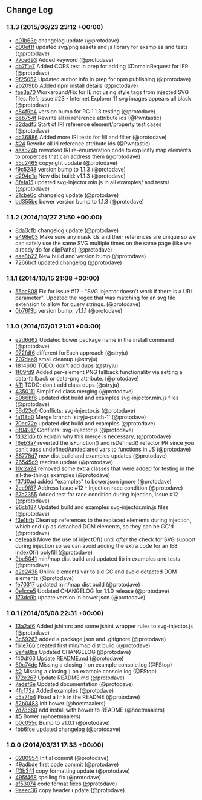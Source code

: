 ## Change Log

### 1.1.3 (2015/06/23 23:12 +00:00)
- [e01b63e](https://github.com/iconic/SVGInjector/commit/e01b63e586b8ab61203eb58e1d94b3b2626873ec) changelog update (@protodave)
- [d00ef1f](https://github.com/iconic/SVGInjector/commit/d00ef1f0d8ddfff7e61147ca48955ef740d3a226) updated svg/png assets and js library for examples and tests (@protodave)
- [77ce693](https://github.com/iconic/SVGInjector/commit/77ce693181ba059714081ead83b598e70ebed162) Added keyword (@protodave)
- [db7f1e7](https://github.com/iconic/SVGInjector/commit/db7f1e7d2c1ecbf00e0abc2cd81dc07b631f8d08) Added CORS test in prep for adding XDomainRequest for IE9 (@protodave)
- [9f25052](https://github.com/iconic/SVGInjector/commit/9f25052fcc815aa719ba86506470b6ac2003612a) Updated author info in prep for npm publishing (@protodave)
- [2b209bb](https://github.com/iconic/SVGInjector/commit/2b209bbc0de09ce9257cf55b582ebf859f444d8b) Added npm install details (@protodave)
- [fae3a70](https://github.com/iconic/SVGInjector/commit/fae3a704af7283277051bd038760a656fff3a37f) Workaround/Fix for IE not using style tags from injected SVG files. Ref: issue #23 - Internet Explorer 11 svg images appears all black (@protodave)
- [e84f9b4](https://github.com/iconic/SVGInjector/commit/e84f9b47eadb501e68a4d0d5b6593935e8d25c19) version bump for RC 1.1.3 testing (@protodave)
- [6eb754f](https://github.com/iconic/SVGInjector/commit/6eb754f058b15bb15553edd884386fd250e849ca) Rewrite all iri reference attribute ids (@Pwntastic)
- [32dadf5](https://github.com/iconic/SVGInjector/commit/32dadf59c419ca038ddb34b0325ec25bf4ac1a01) Start of IRI reference element/property test cases (@protodave)
- [dc36886](https://github.com/iconic/SVGInjector/commit/dc36886f47fb5787a13e1c34ae72c0e6e95f4d9d) Added more IRI tests for fill and filter (@protodave)
- [#24](https://null/iconic/SVGInjector/pull/24) Rewrite all iri reference attribute ids (@Pwntastic)
- [aea524b](https://github.com/iconic/SVGInjector/commit/aea524b1149b08473b8187c87ec1fa746fff6cd7) reworked IRI re-enumeration code to explicitly map elements to properties that can address them (@protodave)
- [55c2465](https://github.com/iconic/SVGInjector/commit/55c2465350b519a8ef99f1ea40aee6ecf2c8ad2c) copyright update (@protodave)
- [f9c5248](https://github.com/iconic/SVGInjector/commit/f9c5248b4ddba4f8113a03dd814fe90beaa546f0) version bump to 1.1.3 (@protodave)
- [d294d1a](https://github.com/iconic/SVGInjector/commit/d294d1adccc7aa6cfe6b0594cf38ede8a61337bd) New dist build: v1.1.3 (@protodave)
- [8fefa15](https://github.com/iconic/SVGInjector/commit/8fefa156b0028746562520a47cb1ef6121196d34) updated svg-injector.min.js in all examples/ and tests/ (@protodave)
- [21cbe6c](https://github.com/iconic/SVGInjector/commit/21cbe6c94a38659173ad16fb14e3ab31e2127869) changelog update (@protodave)
- [bd355be](https://github.com/iconic/SVGInjector/commit/bd355bebb1903e1eac608883a8b5af5e7e6d5fd2) bower version bump to 1.1.3 (@protodave)

### 1.1.2 (2014/10/27 21:50 +00:00)
- [8da3cfb](https://github.com/iconic/SVGInjector/commit/8da3cfbf239b286c6046f7cd1f80261690ad9a5d) changelog update (@protodave)
- [e498e03](https://github.com/iconic/SVGInjector/commit/e498e03eb2c40d3907c5cddb035a1705bfa5f384) Make sure any mask ids and their references are unique so we can safely use the same SVG multiple times on the same page (like we already do for clipPaths) (@protodave)
- [eae8b22](https://github.com/iconic/SVGInjector/commit/eae8b2268f5cc3a1430f76a318b7eac3c31fdc3d) New build and version bump (@protodave)
- [7266bcf](https://github.com/iconic/SVGInjector/commit/7266bcf7eeda3e4c33d2fa15bc9365ea57985959) updated changelog (@protodave)

### 1.1.1 (2014/10/15 21:08 +00:00)
- [55ac808](https://github.com/iconic/SVGInjector/commit/55ac808b03bf691d69230359d2436156def0d0bd) Fix for issue #17 - "SVG Injector doesn't work if there is a URL parameter". Updated the regex that was matching for an svg file extension to allow for query strings. (@protodave)
- [0b76f3b](https://github.com/iconic/SVGInjector/commit/0b76f3b82529757508d0fb7a9fba582089f16abe) version bump, v1.1.1 (@protodave)

### 1.1.0 (2014/07/01 21:01 +00:00)
- [e2d6d62](https://github.com/iconic/SVGInjector/commit/e2d6d626560911154257367d629e6a59d6e239b2) Updated bower package name in the install command (@protodave)
- [972fdf6](https://github.com/iconic/SVGInjector/commit/972fdf62f98ee2c68c8c8f132c2e2f64867581ff) different forEach approach (@stryju)
- [207dee9](https://github.com/iconic/SVGInjector/commit/207dee91f44423c8396d8c8f157c22d37834bb72) small cleanup (@stryju)
- [1814600](https://github.com/iconic/SVGInjector/commit/18146006fc751a484aff0ecba473b0d7ef276a7d) TODO: don't add dups (@stryju)
- [1f09fd9](https://github.com/iconic/SVGInjector/commit/1f09fd944b32071cf6cb00448806085fda474e87) Added per-element PNG fallback functionality via setting a data-fallback or data-png attribute. (@protodave)
- [#11](https://null/iconic/SVGInjector/pull/11) TODO: don't add class dups (@stryju)
- [4350111](https://github.com/iconic/SVGInjector/commit/43501118d127c678dbe5adb951ec7b88d4f7ff5b) Simplified class merging (@protodave)
- [8066bf6](https://github.com/iconic/SVGInjector/commit/8066bf60026ec8c98af36d30a2cd3f1c3cbb65a2) updated dist build and examples svg-injector.min.js files (@protodave)
- [56d22c0](https://github.com/iconic/SVGInjector/commit/56d22c06b02cfc6faae090a2943f38a060e07eff) Conflicts: 	svg-injector.js (@protodave)
- [fa118b0](https://github.com/iconic/SVGInjector/commit/fa118b0f8df40885ebe0c2698f1749ad36b46a75) Merge branch 'stryju-patch-1' (@protodave)
- [70ec72e](https://github.com/iconic/SVGInjector/commit/70ec72e1901e33c3687d25b1ce93af6632a0f1a0) updated dist build and examples (@protodave)
- [8f04917](https://github.com/iconic/SVGInjector/commit/8f04917452f0ad18903ea0281c4be04716f5977b) Conflicts: 	svg-injector.js (@protodave)
- [fd321d6](https://github.com/iconic/SVGInjector/commit/fd321d61f8108fedb49c34d3b6bfb6c7ae65ca16) to explain why this merge is necessary, (@protodave)
- [f6eb3a7](https://github.com/iconic/SVGInjector/commit/f6eb3a740dc2884d96a1b97156b1926933544ac1) reverted the isFunction() and isDefined() refactor PR since you can't pass undefined/undeclared vars to functions in JS (@protodave)
- [88778d7](https://github.com/iconic/SVGInjector/commit/88778d7a9491af523d48ece8595c6abd8f8e8430) new dist build and examples updates (@protodave)
- [26545d9](https://github.com/iconic/SVGInjector/commit/26545d96dc3a889c35350a79f98a89ed2473f1d4) readme update (@protodave)
- [10c2a24](https://github.com/iconic/SVGInjector/commit/10c2a244e50a1680001ad657803cfcd92b76f055) removed some extra classes that were added for testing in the all-the-things examples (@protodave)
- [f37d0ad](https://github.com/iconic/SVGInjector/commit/f37d0adafc1ecc90e3e6cf0cca4525b752276321) added "examples" to bower.json ignore (@protodave)
- [2ee9f87](https://github.com/iconic/SVGInjector/commit/2ee9f87c8ba0a8c97eddfcb8d64006c603a7bbf5) Address Issue #12 - Injection race condition (@protodave)
- [67c2355](https://github.com/iconic/SVGInjector/commit/67c2355f260c8f277efa9983ceeb01160c48e56a) Added test for race condition during injection, Issue #12 (@protodave)
- [96cb187](https://github.com/iconic/SVGInjector/commit/96cb187a14e14dfda303612d1b66d8477643d9c8) Updated build and examples svg-injector.min.js files (@protodave)
- [f3e1bfb](https://github.com/iconic/SVGInjector/commit/f3e1bfb77358ca6404c3aeffea9aae316cc5d919) Clean up references to the replaced elements during injection, which end up as detached DOM elements, so they can be GC'd (@protodave)
- [ce1eaa8](https://github.com/iconic/SVGInjector/commit/ce1eaa84eef55776926799818c4f8fcdbe43725a) Move the use of injectOf() until _after_ the check for SVG support during injection so we can avoid adding the extra code for an IE8 indexOf() polyfill (@protodave)
- [9be5041](https://github.com/iconic/SVGInjector/commit/9be50413b67bff29d9fc799c0553dbee06fb2fad) min/map dist build and updated lib in examples and tests (@protodave)
- [e2e2438](https://github.com/iconic/SVGInjector/commit/e2e24383f97a60adbc64cfe546f21813964f9bd9) Unlink elements var to aid GC and avoid detacted DOM elements (@protodave)
- [fe70317](https://github.com/iconic/SVGInjector/commit/fe703175448b3ba2768b8425eebf7f01ee3ae2c8) updated min/map dist build (@protodave)
- [0e1cce5](https://github.com/iconic/SVGInjector/commit/0e1cce5e792358bc0ce4ac3158cd3e77e10c5245) Updated CHANGELOG for 1.1.0 release (@protodave)
- [173dc9b](https://github.com/iconic/SVGInjector/commit/173dc9b9c205c8ff1441391d3fb70e7172caf162) update version in bower.json (@protodave)

### 1.0.1 (2014/05/08 22:31 +00:00)
- [13a2af6](https://github.com/iconic/SVGInjector/commit/13a2af6af1bd61dab6b1ff34c84c7d6f6fd79dcf) Added jshintrc and some jshint wrapper rules to svg-injector.js (@protodave)
- [3c69267](https://github.com/iconic/SVGInjector/commit/3c692679056e3270b97e0718d50255983b05e8e5) added a package.json and .gitignore (@protodave)
- [f61e766](https://github.com/iconic/SVGInjector/commit/f61e766220e3c70e98704b265d653977a96344a7) created first min/map dist build (@protodave)
- [9a4a8ba](https://github.com/iconic/SVGInjector/commit/9a4a8ba8910fc991a76ac889b43bbf1993571321) Updated CHANGELOG (@protodave)
- [f40df63](https://github.com/iconic/SVGInjector/commit/f40df632f1e413eb1bdcfa2a036ad845edba7af3) Update README.md (@protodave)
- [60c74dc](https://github.com/iconic/SVGInjector/commit/60c74dc119c24e6ae160c86031be0128da625979) Missing a closing `)` on example console.log (@FStop)
- [#2](https://null/iconic/SVGInjector/pull/2) Missing a closing `)` on example console.log (@FStop)
- [172e267](https://github.com/iconic/SVGInjector/commit/172e267b7cd119728070003675e0a6453df32442) Update README.md (@protodave)
- [7adef6e](https://github.com/iconic/SVGInjector/commit/7adef6e409bef6e490524f33b831eab2089e39eb) Updated documentation (@protodave)
- [4fc172a](https://github.com/iconic/SVGInjector/commit/4fc172a2d54b7ed02e5dd42165b970db398bb4ff) Added examples (@protodave)
- [c5a7fb4](https://github.com/iconic/SVGInjector/commit/c5a7fb40e379b566c7577f0f3b9b1c00d2c7278c) Fixed a link in the README (@protodave)
- [52b0483](https://github.com/iconic/SVGInjector/commit/52b0483e913fe89c1aeafefd6d3399ab75f77b07) init bower (@hoetmaaiers)
- [7d78660](https://github.com/iconic/SVGInjector/commit/7d786602a1b62c327a21cbaaf9a9bef36e772fe6) add install with bower to README (@hoetmaaiers)
- [#5](https://null/iconic/SVGInjector/pull/5) Bower (@hoetmaaiers)
- [b0c055c](https://github.com/iconic/SVGInjector/commit/b0c055c778430878e8a12ce14389c9812fbe9ffc) Bump to v1.0.1 (@protodave)
- [fbb6fce](https://github.com/iconic/SVGInjector/commit/fbb6fce1c9670c160f2c23638e759ed6fa304225) updated changelog (@protodave)

### 1.0.0 (2014/03/31 17:33 +00:00)
- [0280954](https://github.com/iconic/SVGInjector/commit/02809541241ab8ebf88135124bac2be27d9e2538) Initial commit (@protodave)
- [49adbde](https://github.com/iconic/SVGInjector/commit/49adbde371b3d9d7fcdaab411d01a976a46ef41c) first code commit (@protodave)
- [ff3b341](https://github.com/iconic/SVGInjector/commit/ff3b34194cab2a4655463c7d2f3cabbd242fcb28) copy formatting update (@protodave)
- [495f468](https://github.com/iconic/SVGInjector/commit/495f4681485831140d417003eac7b734430ab388) spelling fix (@protodave)
- [af53074](https://github.com/iconic/SVGInjector/commit/af530747f8039ddabb41d5238a5cd120d4989a51) code format fixes (@protodave)
- [9aeec36](https://github.com/iconic/SVGInjector/commit/9aeec3623a33770ddebdfbe54c6585e0d63a60e3) copy header update (@protodave)